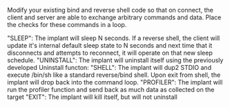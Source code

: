 Modify your existing bind and reverse shell code so that on connect, the client and server are able to exchange arbitrary commands and data. Place the checks for these commands in a loop. 

"SLEEP": The implant will sleep N seconds. If a reverse shell, the client will update it's internal default sleep state to N seconds and next time that it disconnects and attempts to reconnect, it will operate on that new sleep schedule.
"UNINSTALL": The implant will uninstall itself using the previously developed Uninstall functon:
"SHELL": The implant will dup2 STDIO and execute /bin/sh like a standard reverse/bind shell. Upon exit from shell, the implant will drop back into the command loop. 
"PROFILER": The implant will run the profiler function and send back as much data as collected on the target
"EXIT": The implant will kill itself, but will not uninstall

